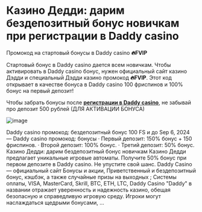 # Казино Дедди: дарим бездепозитный бонус новичкам при регистрации в Daddy casino

Промокод на стартовый бонусы в Daddy casino **🔥FVIP**

Стартовый бонус в Daddy casino дается всем новичкам. Чтобы активировать в Daddy casino бонус, нужен официальный сайт казино Дэдди и специальный Дэдди казино промокод **🔥FVIP**. Этот код открывает в качестве бонуса в Daddy casino 100 фриспинов и 100% бонус на первый депозит!

Чтобы забрать бонусы после **[регистрации в Daddy casino](https://linksc.ru/daddy_fvip)**, не забывай про депозит 500 рублей (ДЛЯ АКТИВАЦИИ БОНУСА)

![image](https://github.com/user-attachments/assets/1eb196c6-6dab-4473-9265-99ff088940c0)


Daddy casino промокод: бездепозитный бонус 100 FS и до Sep 6, 2024 — Daddy casino промокод: бонусы · Первый депозит: 150% бонус + 150 фриспинов. · Второй депозит: 100% бонус. · Третий депозит: 50% бонус. Казино Дедди: дарим бездепозитный бонус новичкам Казино Дедди предлагает уникальные игровые автоматы. Получите 50% бонус при первом депозите в Daddy casino. Не упустите свой шанс. Daddy Casino — официальный сайт Бонусы и акции, Приветственный и бездепозитный бонус, кэшбэк, а также случайные призы на выходных ; Системы оплаты, VISA, MasterCard, Skrill, BTC, ETH, LTC, Daddy Casino "Daddy" в названии отражает уверенность и надежность казино, обещая безопасную и справедливую игровую среду. Игроки могут наслаждаться щедрыми бонусами, ...
